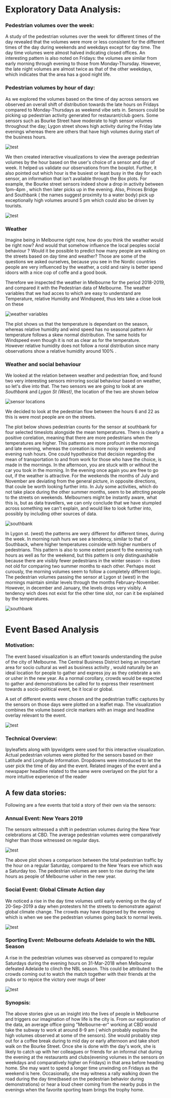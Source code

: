 # Exploratory Data Analysis:



### Pedestrian volumes over the week:

A study of the pedestrian volumes over the week for different times of the day revealed that the volumes were more or less consistent for the different times of the day during weekends and weekdays except for day time. The day time volumes were almost halved indicating closed offices. An interesting pattern is also noted on Fridays: the volumes are similar from early morning through evening to those from Monday-Thursday. However, the late night volumes are almost twice as that of the other weekdays, which indicates that the area has a good night life. 

### Pedestrian volumes by hour of day:

As we explored the volumes based on the time of day across sensors we observed an overall shift of distribution towards the late hours on Fridays compared to Monday-Thursdays as weekend vibe sets in. Sensors could be picking up pedestrian activity generated for restaurant/club goers. Some sensors such as Bourke Street have moderate to high sensor volumes throughout the day; Lygon street shows high activity during the Friday late evenings whereas there are others that have high volumes during start of the business hours.


![test](https://github.com/schibsen/SocialDataProjHandIn/blob/0c26b6bbdf5e3f83c06788e5137ac4757d8fcf8e/Figures_static/boxplot_gif.gif)

We then created interactive visualizations to view the average pedestrian volumes by the hour based on the user's choice of a sensor and day of week. It helped us validate our observations from the boxplot. Further, it also pointed out which hour is the busiest or least busy in the day for each sensor, an information that isn't available through the Box plots. For example, the Bourke street sensors indeed show a drop in activity between 1pm-4pm , which then later picks up in the evening. Also, Princes Bridge and Southbank ( the names suggest proximity to a water body) pick up exceptionally high volumes around 5 pm which could also be driven by tourists.  

![test](https://github.com/schibsen/SocialDataProjHandIn/blob/0c26b6bbdf5e3f83c06788e5137ac4757d8fcf8e/Figures_static/bokeh_sensor_dayofweek_gif.gif)


### Weather
Imagine being in Melbourne right now, how do you think the weather would be right now? And would that somehow influence the local peoples social behaviour ? Would it be possible to predict how many people are walking on the streets based on day time and weather?  Those are some of the questions we asked ourselves, because you see in the Nordic countries people are very influenced by the weather, a cold and rainy is better spend idoors with a nice cop of coffe and a good book.   

Therefore we inspected the weather in Melbourne for the period 2018-2019, and compared it with the Pedestrian data of Melbourne. 
The weather variables that we had acces to which are easy to understand are Temperature, relative Humidity and Windspeed, thus lets take a close look on these 

![weather variables](Figures_static/weather_plot.png)

The plot shows us that the temperature is dependant on the season, whereas relative humidity and wind speed has no seasonal pattern 
Air temperature follows a skew normal distribution. The same holds for Windspeed even though it is not as clear as for the temperature.   
However relative humidity does not follow a noral distribution since many observations show a relative humidity around 100% . 


### Weather and social behaviour

We looked at the relation between weather and pedestrian flow, and found two very interesting sensors mirroring social behaviour based on weather, so let's dive into that. The two sensors we are going to look at are *Southbank* and *Lygon St (West)*, the location of the two are shown below

![sensor locations](Figures_static/2focus_sensors.png)

We decided to look at the pedestrian flow between the hours 6 and 22 as this is were most people are on the streets. 





The plot below shows pedestrian counts for the sensor at southbank for four selected timeslots alongside the mean temperatures. There is clearly a positive corelation, meaning that there are more pedestrians when the temperatures are higher. This patterns are more profount in the mornings and late evening, whereas the coreation is more noisy in weekends and evening rush hours. One could hypothesice that decision regarding the mean of transportation to and from work for those who have the choice, is made in the mornings. In the afternoon, you are stuck with or without the car you took in the morning. In the evening once again you are free to go out, if the weather is attractive. For the weekends the months of July and November are deviating from the general picture, in opposite directions, that coule be worth looking further into. In July some activities, which do not take place during the other summer months, seem to be attrcting people to the streets on weekends. Melbourners might be instantly aware, what this is, but as data travellers, we can only conclude that we have stumpled across something we can't explain, and would like to look further into, possibly by including other sources of data. 




![southbank](Figures_static/southbank_weather.png)


In Lygon st. (west) the patterns are wery different for different times, during the week. In morning rush hurs we see a tendency, similar to that of Southback, where higher temperatures coinside with higher numbers of pedestrians. This pattern is also to some extent pesent fo the evening rush hours as well as for the weekend, but this pattern is only distinguashable because there are visibly fewer pedestrians in the winter season - is does not old for comparing two summer months to each other. Perhaps most curously, the morning volumes seem to follow a completely different logic. The pedestrian volumes passing the sensor at Lygon st (west) in the mornings  maintain similar levels through the months February-November. However, in december and January, the levels drops very visibly. A tendency wich does not exist for the other time slot, nor can it be explained by the temperatures. 




![southbank](Figures_static/lygon_weather.png)



# Event Based Analysis

### Motivation:

The event based visualization is an effort towards understanding the pulse of the city of Melbourne. The Central Business District being an important area for socio cultural as well as business activity , would naturally be an ideal location for people to gather and express joy as they celebrate a win or usher in the new year. As a normal corollary, crowds would be expected to gather and demonstrations be called for to express their resentment towards a socio-political event, be it local or global.

A set of different events were chosen and the pedestrian traffic captures by the sensors on those days were plotted on a leaflet map. The visualization combines the volume based circle markers with an image and headline overlay relevant to the event.

![test](https://github.com/schibsen/SocialDataProjHandIn/blob/a2c434ad3c2ecc41c65f45460ab1c14950e1ad2b/Figures_static/NY19_gif.gif)

### Technical Overview:

Ipyleaflets along with Ipywidgets were used for this interactive visualization. Actual pedestrian volumes were plotted for the sensors based on their Latitude and Longitude information. Dropdowns were introduced to let the user pick the time of day and the event. Related images of the event and a newspaper headline related to the same were overlayed on the plot for a more intuitive experience of the reader

## A few data stories:

Following are a few events that told a story of their own via the sensors:

### Annual Event: New Years 2019

The sensors witnessed a shift in pedestrian volumes during the New Year celebrations at CBD. The average pedestrian volumes were comparatively higher than those witnessed on regular days.

![test](Figures_static/events_NYE.png)

The above plot shows a comparison between the total pedestrian traffic by the hour on a regular Saturday, compared to the New Years eve which was a Saturday too. The pedestrian volumes are seen to rise during the late hours as people of Melbourne usher in the new year.

### Social Event: Global Climate Action day

We noticed a rise in the day time volumes until early evening on the day of 20-Sep-2019 a day when protesters hit the streets to demonstrate against global climate change. The crowds may have dispersed by the evening which is when we see the pedestrian volumes going back to normal levels.

![test](Figures_static/events_GCC.png)

### Sporting Event: Melbourne defeats Adelaide to win the NBL Season

A rise in the pedestrian volumes was observed as compared to regular Saturdays during the evening hours on 31-Mar-2018 when Melbourne defeated Adelaide to clinch the NBL season. This could be attributed to the crowds coming out to watch the match together with their friends at the pubs or to rejoice the victory over mugs of beer

![test](Figures_static/events_NBL.png)

### Synopsis:

The above stories give us an insight into the lives of people in Melbourne and triggers our imagination of how life is the city is. From our exploration of the data, an average office going "Melbourne-er" working at CBD would take the subway to work at around 8-9 am ( which probably explains the high volumes observed at some of the sensors). She would probably step out for a coffee break during to mid day or early afternoon and take short walk on the Bourke Street. Once she is done with the day's work, she is likely to catch up with her colleagues or friends for an informal chat during the evening at the restaurants and clubs(evening volumes in the sensors on weekdays and comparatively higher on Fridays) in that area before heading home. She may want to spend a longer time unwinding on Fridays as the weekend is here. Occasionally, she may witness a rally walking down the road during the day time(based on the pedestrian behavior during demonstrations) or hear a loud cheer coming from the nearby pubs in the evenings when the favorite sporting team brings the trophy home. 



